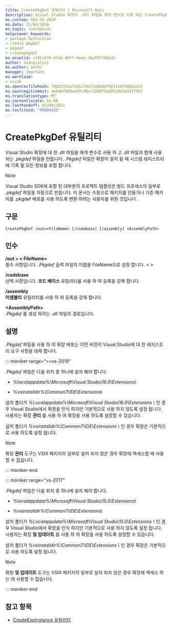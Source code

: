 ```yaml
---
title: CreatePkgDef 유틸리티 | Microsoft Docs
description: Visual Studio 확장의 .dll 파일을 매개 변수로 사용 하는 CreatePkgDef 유틸리티에 대해 알아보고 .dll 파일과 함께 사용 되는 .pkgdef 파일을 만듭니다.
ms.custom: SEO-VS-2020
ms.date: 11/04/2016
ms.topic: conceptual
helpviewer_keywords:
- package definition
- create pkgdef
- pkgdef
- createpkgdef
ms.assetid: c745cb76-47a6-49ff-9eed-16af0f748e35
author: acangialosi
ms.author: anthc
manager: jmartens
ms.workload:
- vssdk
ms.openlocfilehash: f9822319a74d1374ef2a88d4f9231e6fd86b1e5f
ms.sourcegitcommit: ae6d47b09a439cd0e13180f5e89510e3e347fd47
ms.translationtype: MT
ms.contentlocale: ko-KR
ms.lasthandoff: 02/08/2021
ms.locfileid: "99884535"
---
```

# <a name="createpkgdef-utility"></a>CreatePkgDef 유틸리티
Visual Studio 확장에 대 한 .dll 파일을 매개 변수로 사용 하 고 *.dll* 파일과 함께 사용 되는 *.pkgdef* 파일을 만듭니다. *.Pkgdef* 파일은 확장이 설치 될 때 시스템 레지스트리에 기록 될 모든 정보를 포함 합니다.

> [!NOTE]
> Visual Studio SDK에 포함 된 대부분의 프로젝트 템플릿은 빌드 프로세스의 일부로 *.pkgdef* 파일을 자동으로 만듭니다. 이 문서는 수동으로 패키지를 만들거나 기존 패키지를 .pkgdef 배포를 사용 하도록 변환 하려는 사용자를 위한 것입니다 *.*

## <a name="syntax"></a>구문

```
CreatePkgDef /out=<FileName> [/codebase] [/assembly] <AssemblyPath>
```

## <a name="arguments"></a>인수
**/out = &lt; FileName&gt;**\
필수 사항입니다. *.Pkgdef* 출력 파일의 이름을 FileName으로 설정 합니다. &lt; &gt;

**/codebase**\
선택 사항입니다. **코드 베이스** 유틸리티를 사용 하 여 등록을 강제 합니다.

**/assembly**\
**어셈블리** 유틸리티를 사용 하 여 등록을 강제 합니다.

**&lt;AssemblyPath&gt;**\
*.Pkgdef* 를 생성 하려는 *.dll* 파일의 경로입니다.

## <a name="remarks"></a>설명
*.Pkgdef* 파일을 사용 하 여 확장 배포는 이전 버전의 Visual Studio에 대 한 레지스트리 요구 사항을 대체 합니다.

::: moniker range=">=vs-2019"

*.Pkgdef* 파일은 다음 위치 중 하나에 설치 해야 합니다.

- *%localappdata%\Microsoft\Visual Studio\16.0\Extensions\\*

- *%vsinstalldir%\Common7\IDE\Extensions\\*

설치 폴더가 *%Localappdata%\Microsoft\Visual Studio\16.0\Extensions \\* 인 경우 Visual Studio에서 확장을 인식 하지만 기본적으로 사용 하지 않도록 설정 됩니다. 사용자는 확장 **관리** 를 사용 하 여 확장을 사용 하도록 설정할 수 있습니다.

설치 폴더가 *%vsinstalldir%\Common7\IDE\Extensions \\* 인 경우 확장은 기본적으로 사용 하도록 설정 됩니다.

> [!NOTE]
> 확장 **관리** 도구는 VSIX 패키지의 일부로 설치 되지 않은 경우 확장에 액세스할 때 사용할 수 없습니다.

::: moniker-end

::: moniker range="vs-2017"

*.Pkgdef* 파일은 다음 위치 중 하나에 설치 해야 합니다.

- *%localappdata%\Microsoft\Visual Studio\15.0\Extensions\\*

- *%vsinstalldir%\Common7\IDE\Extensions\\*

설치 폴더가 *%Localappdata%\Microsoft\Visual Studio\15.0\Extensions \\* 인 경우 Visual Studio에서 확장을 인식 하지만 기본적으로 사용 하지 않도록 설정 됩니다. 사용자는 확장 **및 업데이트** 를 사용 하 여 확장을 사용 하도록 설정할 수 있습니다.

설치 폴더가 *%vsinstalldir%\Common7\IDE\Extensions \\* 인 경우 확장은 기본적으로 사용 하도록 설정 됩니다.

> [!NOTE]
> 확장 **및 업데이트** 도구는 VSIX 패키지의 일부로 설치 되지 않은 경우 확장에 액세스 하는 데 사용할 수 없습니다.

::: moniker-end

## <a name="see-also"></a>참고 항목
- [CreateExpInstance 유틸리티](../../extensibility/internals/createexpinstance-utility.md)
